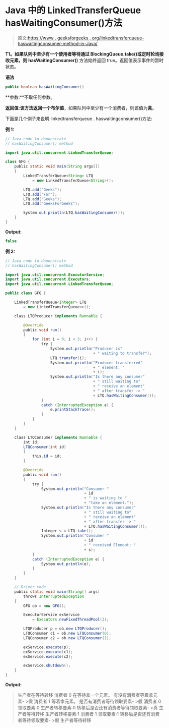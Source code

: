 # Java 中的 LinkedTransferQueue hasWaitingConsumer()方法

> 原文:[https://www . geeksforgeeks . org/linkedtransferqueue-haswaitingconsumer-method-in-Java/](https://www.geeksforgeeks.org/linkedtransferqueue-haswaitingconsumer-method-in-java/)

**T1。如果队列中至少有一个使用者等待通过 BlockingQueue.take()或定时轮询接收元素，则 hasWaitingConsumer()** 方法始终返回 true。返回值表示事件的暂时状态。

**语法**

```java
public boolean hasWaitingConsumer()
```

**参数:**不取任何参数。

**返回值:**该方法返回**一个布尔值**，如果队列中至少有一个消费者，则该值为**真**。

下面是几个例子来说明 linkedtransferqueue . haswaitingconsumer()方法:

**例 1:**

```java
// Java code to demonstrate
// hasWaitingConsumer() method

import java.util.concurrent.LinkedTransferQueue;

class GFG {
    public static void main(String args[])
    {
        LinkedTransferQueue<String> LTQ
            = new LinkedTransferQueue<String>();

        LTQ.add("Geeks");
        LTQ.add("For");
        LTQ.add("Geeks");
        LTQ.add("GeeksForGeeks");

        System.out.println(LTQ.hasWaitingConsumer());
    }
}
```

**Output:**

```java
false

```

**例 2:**

```java
// Java code to demonstrate
// hasWaitingConsumer() method

import java.util.concurrent.ExecutorService;
import java.util.concurrent.Executors;
import java.util.concurrent.LinkedTransferQueue;

public class GFG {

    LinkedTransferQueue<Integer> LTQ
        = new LinkedTransferQueue<>();

    class LTQProducer implements Runnable {

        @Override
        public void run()
        {
            for (int i = 0; i < 3; i++) {
                try {
                    System.out.println("Producer is"
                                       + " waiting to transfer");
                    LTQ.transfer(i);
                    System.out.println("Producer transferred"
                                       + " element: "
                                       + i);
                    System.out.println("Is there any consumer"
                                       + " still waiting to"
                                       + " receive an element"
                                       + " after transfer -> "
                                       + LTQ.hasWaitingConsumer());
                }
                catch (InterruptedException e) {
                    e.printStackTrace();
                }
            }
        }
    }

    class LTQConsumer implements Runnable {
        int id;
        LTQConsumer(int id)
        {
            this.id = id;
        }

        @Override
        public void run()
        {
            try {
                System.out.println("Consumer "
                                   + id
                                   + " is waiting to "
                                   + "take an element.");
                System.out.println("Is there any consumer"
                                   + " still waiting to"
                                   + " receive an element"
                                   + " after transfer -> "
                                   + LTQ.hasWaitingConsumer());
                Integer s = LTQ.take();
                System.out.println("Consumer "
                                   + id
                                   + " received Element: "
                                   + s);
            }
            catch (InterruptedException e) {
                System.out.println(e);
            }
        }
    }

    // Driver code
    public static void main(String[] args)
        throws InterruptedException
    {
        GFG ob = new GFG();

        ExecutorService exService
            = Executors.newFixedThreadPool(3);

        LTQProducer p = ob.new LTQProducer();
        LTQConsumer c1 = ob.new LTQConsumer(0);
        LTQConsumer c2 = ob.new LTQConsumer(1);

        exService.execute(p);
        exService.execute(c1);
        exService.execute(c2);

        exService.shutdown();
    }
}
```

**Output:**

> 生产者在等待转移
> 消费者 0 在等待拿一个元素。
> 有没有消费者等着拿元素- >假
> 消费者 1 等着拿元素。
> 是否有消费者等待领取要素- >假
> 消费者 0 领取要素:0
> 生产者转移要素:0
> 转移后是否还有消费者等待领取要素- >真
> 生产者等待转移
> 生产者转移要素:1
> 消费者 1 领取要素:1
> 转移后是否还有消费者等待领取要素- >假
> 生产者等待转移
